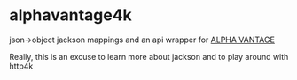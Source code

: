 # alphavantage4k

json->object jackson mappings and an api wrapper for [ALPHA VANTAGE](https://www.alphavantage.co/documentation/)

Really, this is an excuse to learn more about jackson and to play around with http4k